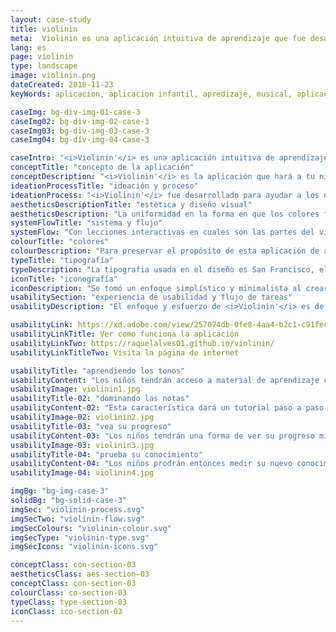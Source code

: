 ```yaml
---
layout: case-study
title: violinin
meta:  Violinin es una aplicación intuitiva de aprendizaje que fue desarrollada para ayudar a tus niños a involucrarse con música
lang: es
page: violinin
type: landscape
image: violinin.png
dateCreated: 2018-11-23
keyWords: aplicacion, aplicacion infantil, apredizaje, musical, aplicacion musical, acesibilidade, Monsieur McCat, para niño, alves, diseño

caseImg: bg-div-img-01-case-3
caseImg02: bg-div-img-02-case-3
caseImg03: bg-div-img-03-case-3
caseImg04: bg-div-img-04-case-3

caseIntro: "<i>Violinin'</i> es una aplicación intuitiva de aprendizaje que fue desarrollada para ayudar a tus niños a involucrarse con música y aprender a tocar el violín desde principiantes a avanzados"
conceptTitle: "concepto de la aplicación"
conceptDescription: "<i>Violinin'</i> es la aplicación que hará a tu niño volverse un experto en el violín. Con lecciones interactivas en las diferentes partes del violin y las notas que se tocan, esta aplicación permitirá a tu niño a aprender como tocar canciones de principiantes y más avanzadas sin supervisión profesional desde la comodidad de tu casa. Incluye examenes divertidos para probar el conocimiento de tu niño en lo que aprendió"
ideationProcessTitle: "ideación y proceso"
ideationProcess: "<i>Violinin'</i> fue desarrollado para ayudar a los niños a involucrarse más con la música. En esta era moderna los niños tienen acceso a pantallas digitales de una edad más temprana y <i>Violinin'</i> ofrece las herramientas para que puedan aprender mediante lecciones sobre las partes importantes del instrumento y las notas y sonidos producidos por las cuerdas del violín"
aestheticsDescriptionTitle: "estética y diseño visual"
aestheticsDescription: "La uniformidad en la forma en que los colores fueron colocados y llevados a lo largo de la aplicación es claro. La meta de dicho patrón es para que el niño recuerde visualmente las actividades encontradas en la aplicación mediante el uso del color"
systemFlowTitle: "sistema y flujo"
systemFlow: "Con lecciones interactivas en cuales son las partes del violín, y las notas que se tocan en el mismo, esta aplicación permite a tu niño aprender en la comodidad de su propia casa como tocar canciones de nivel principiante a avanzado sin supervisión profesional. Examenes divertidos prueban el conocimiento del niño en lo que se aprendió"
colourTitle: "colores"
colourDescription: "Para preservar el propósito de esta aplicación de atraer a una audiencia más jóven, específicamente teniendo a niños como el público objetivo; se escogeron colores radiantes y vívidos para atraer al grupo de edad. Se crea una harmonía de colores que transmiten alegría, que excita e invita a niños al proceso de aprendizaje"
typeTitle: "tipografía"
typeDescription: "La tipografia usada en el diseño es San Francisco, el que usa Apple por defecto. Para los títulos se usa el peso de letra SF Pro Bold y para el texto principal y para demás texto se usa SF Pro Display Regular  "
iconTitle: "iconografía"
iconDescription: "Se tomó un enfoque simplístico y minimalista al crear la iconografía de la aplicación con el propósito de ser fácil de reconocer para cualquiera sin previa experiencia con la aplicación, para honrar el grupo de edades del público objetivo"
usabilitySection: "experiencia de usabilidad y flujo de tareas"
usabilityDescription: "El enfoque y esfuerzo de <i>Violinin'</i> es de moldar a niños para que se transformen en el Bach de la siguiente generación. Esta aplicación contiene actividades prácticas, una lista de música para principiantes, buscador de música avanzada para que los niños toquen junto y la parte más divertida, el juego de preguntas"

usabilityLink: https://xd.adobe.com/view/257074db-0fe8-4aa4-b2c1-c91fec093985/
usabilityLinkTitle: Ver como funciona la aplicación
usabilityLinkTwo: https://raquelalves01.github.io/violinin/
usabilityLinkTitleTwo: Visita la página de internet

usabilityTitle: "aprendiendo los tonos"
usabilityContent: "Los niños tendrán acceso a material de aprendizaje comprensivo y contenido con la ayuda del Monsieur McCat para darles soporte en su jornada"
usabilityImage: violinin1.jpg
usabilityTitle-02: "dominando las notas"
usabilityContent-02: "Esta característica dará un tutorial paso a paso de las notas en la hoja de rastreo y mostrará cómo encontrarlas en el violín. Mientras se familiarizen con el instrumento, los niños podrán tocar su propio violín junto con la música"
usabilityImage-02: violinin2.jpg
usabilityTitle-03: "vea su progreso"
usabilityContent-03: "Los niños tendrán una forma de ver su progreso mientras interactúan con la aplicación. Podrán ver y comparar sus puntajes más bajos y altos como una forma de motivarlos a mejorar"
usabilityImage-03: violinin3.jpg
usabilityTitle-04: "prueba su conocimiento"
usabilityContent-04: "Los niños prodrán entonces medir su nuevo conocimiento de los que ya aprendieron con los materiales de la aplicación por medio de los examenes en forma de juego"
usabilityImage-04: violinin4.jpg

imgBg: "bg-img-case-3"
solidBg: "bg-solid-case-3"
imgSec: "violinin-process.svg"
imgSecTwo: "violinin-flow.svg"
imgSecColours: "violinin-colour.svg"
imgSecType: "violinin-type.svg"
imgSecIcons: "violinin-icons.svg"

conceptClass: con-section-03
aestheticsClass: aes-section-03
conceptClass: con-section-03
colourClass: co-section-03
typeClass: type-section-03
iconClass: ico-section-03
---
```

